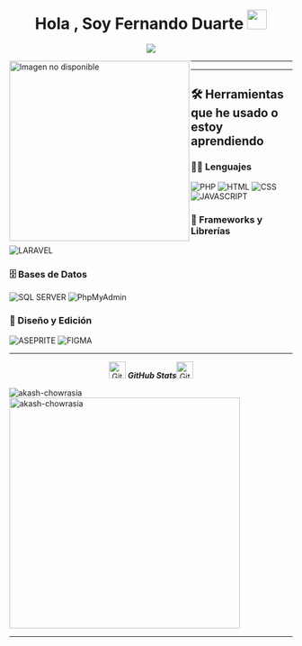 <h1 align="center">Hola , Soy Fernando Duarte <img src="https://media.giphy.com/media/hvRJCLFzcasrR4ia7z/giphy.gif" width="35"></h1>
<p align="center">
<a href="https://github.com/DenverCoder1/readme-typing-svg"><img src="https://readme-typing-svg.herokuapp.com?lines=Técnico+Especialista+en+Programación;También+siendo+autodidacta&center=true&width=600&height=45">
</a>

</p>
<img align="left" src="https://i.pinimg.com/736x/07/1e/57/071e573e50cb87f1b0cc56696efff8d8.jpg" alt="Imagen no disponible" width="320" />
<hr>


<hr>

## 🛠️ Herramientas que he usado o estoy aprendiendo

### 👨‍💻 Lenguajes

<p align="left">
  <img alt="PHP" src="https://img.shields.io/badge/PHP-%23777BB4.svg?style=for-the-badge&logo=php&logoColor=white"/>
  <img alt="HTML" src="https://img.shields.io/badge/html5-%23E34F26.svg?style=for-the-badge&logo=html5&logoColor=white"/>
  <img alt="CSS" src="https://img.shields.io/badge/css3-%231572B6.svg?style=for-the-badge&logo=css3&logoColor=white"/>
  <img alt="JAVASCRIPT" src="https://img.shields.io/badge/javascript-%23323330.svg?style=for-the-badge&logo=javascript&logoColor=%23F7DF1E"/>
</p>

### 🧰 Frameworks y Librerías

<p align="left">
  <img alt="LARAVEL" src="https://img.shields.io/badge/laravel-%23FF2D20.svg?style=for-the-badge&logo=laravel&logoColor=white"/>
</p>

### 🗄️ Bases de Datos

<p align="left">
  <img alt="SQL SERVER" src="https://img.shields.io/badge/Microsoft%20SQL%20Server-CC2927?style=for-the-badge&logo=microsoft%20sql%20server&logoColor=white"/>
  <img alt="PhpMyAdmin" src="https://img.shields.io/badge/PhpMyAdmin-4F5B93?style=for-the-badge"/>
</p>

### 🎨 Diseño y Edición

<p align="left">
  <img alt="ASEPRITE" src="https://img.shields.io/badge/Aseprite-FFFFFF?style=for-the-badge&logo=Aseprite&logoColor=%237D929E"/>
  <img alt="FIGMA" src="https://img.shields.io/badge/figma-%23F24E1E.svg?style=for-the-badge&logo=figma&logoColor=white"/>
</p>


  <hr>
  <p align="center">
 <img src="https://media.giphy.com/media/8UHRm5oY4k4FDxq5QG/giphy.gif" width="30px" alt="GitHub-Status"/>&nbsp;<i><b>GitHub Stats</b></i><img src="https://media.giphy.com/media/8UHRm5oY4k4FDxq5QG/giphy.gif" width="30px" alt="GitHub-Status"/></p>
<p><img align="left" src="https://github-readme-stats.vercel.app/api/top-langs?username=elmoikaa&show_icons=true&locale=en&layout=compact" alt="akash-chowrasia" /></p>

<p>&nbsp;<img align="center" src="https://github-readme-stats.vercel.app/api?username=elmoikaa&show_icons=true&locale=en" alt="akash-chowrasia" width="410" /></p>

<hr>
